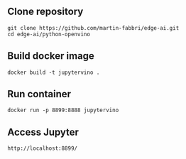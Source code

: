 ## Clone repository

```commandline
git clone https://github.com/martin-fabbri/edge-ai.git
cd edge-ai/python-openvino
```

## Build docker image

```commandline
docker build -t jupytervino .
```

## Run container

```commandline
docker run -p 8899:8888 jupytervino
```

## Access Jupyter

```
http://localhost:8899/
```

